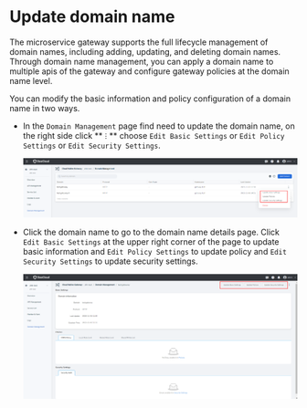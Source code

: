 # Update domain name

The microservice gateway supports the full lifecycle management of domain names, including adding, updating, and deleting domain names. Through domain name management, you can apply a domain name to multiple apis of the gateway and configure gateway policies at the domain name level.

You can modify the basic information and policy configuration of a domain name in two ways.

- In the `Domain Management` page find need to update the domain name, on the right side click ** `ⵗ` ** choose `Edit Basic Settings` or `Edit Policy Settings` or `Edit Security Settings`.
     
    ![Update the basic information on the list page](./images/update-domain-1.png) 

- Click the domain name to go to the domain name details page. Click `Edit Basic Settings` at the upper right corner of the page to update basic information and `Edit Policy Settings` to update policy and `Edit Security Settings` to update security settings.

    ![Updated on the details page](./images/update-domain-2.png)
